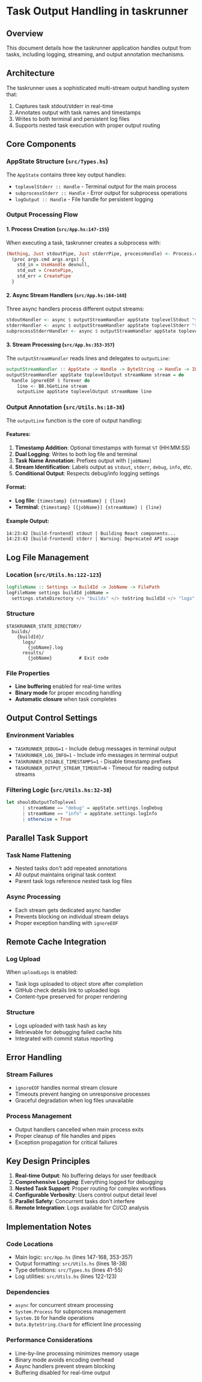 # Task Output Handling in taskrunner

## Overview

This document details how the taskrunner application handles output from tasks, including logging, streaming, and output annotation mechanisms.

## Architecture

The taskrunner uses a sophisticated multi-stream output handling system that:
1. Captures task stdout/stderr in real-time
2. Annotates output with task names and timestamps
3. Writes to both terminal and persistent log files
4. Supports nested task execution with proper output routing

## Core Components

### AppState Structure (`src/Types.hs`)

The `AppState` contains three key output handles:
- `toplevelStderr :: Handle` - Terminal output for the main process
- `subprocessStderr :: Handle` - Error output for subprocess operations
- `logOutput :: Handle` - File handle for persistent logging

### Output Processing Flow

#### 1. Process Creation (`src/App.hs:147-155`)

When executing a task, taskrunner creates a subprocess with:
```haskell
(Nothing, Just stdoutPipe, Just stderrPipe, processHandle) <- Process.createProcess
  (proc args.cmd args.args) {
    std_in = UseHandle devnull,
    std_out = CreatePipe,
    std_err = CreatePipe
  }
```

#### 2. Async Stream Handlers (`src/App.hs:164-168`)

Three async handlers process different output streams:
```haskell
stdoutHandler <- async $ outputStreamHandler appState toplevelStdout "stdout" stdoutPipe
stderrHandler <- async $ outputStreamHandler appState toplevelStderr "stderr" stderrPipe
subprocessStderrHandler <- async $ outputStreamHandler appState toplevelStderr "stderr" subprocessStderrRead
```

#### 3. Stream Processing (`src/App.hs:353-357`)

The `outputStreamHandler` reads lines and delegates to `outputLine`:
```haskell
outputStreamHandler :: AppState -> Handle -> ByteString -> Handle -> IO ()
outputStreamHandler appState toplevelOutput streamName stream = do
  handle ignoreEOF $ forever do
    line <- B8.hGetLine stream
    outputLine appState toplevelOutput streamName line
```

### Output Annotation (`src/Utils.hs:18-38`)

The `outputLine` function is the core of output handling:

#### Features:
1. **Timestamp Addition**: Optional timestamps with format `%T` (HH:MM:SS)
2. **Dual Logging**: Writes to both log file and terminal
3. **Task Name Annotation**: Prefixes output with `[jobName]`
4. **Stream Identification**: Labels output as `stdout`, `stderr`, `debug`, `info`, etc.
5. **Conditional Output**: Respects debug/info logging settings

#### Format:
- **Log file**: `{timestamp} {streamName} | {line}`
- **Terminal**: `{timestamp} [{jobName}] {streamName} | {line}`

#### Example Output:
```
14:23:42 [build-frontend] stdout | Building React components...
14:23:43 [build-frontend] stderr | Warning: Deprecated API usage
```

## Log File Management

### Location (`src/Utils.hs:122-123`)
```haskell
logFileName :: Settings -> BuildId -> JobName -> FilePath
logFileName settings buildId jobName =
  settings.stateDirectory </> "builds" </> toString buildId </> "logs" </> (jobName <> ".log")
```

### Structure
```
$TASKRUNNER_STATE_DIRECTORY/
  builds/
    {buildId}/
      logs/
        {jobName}.log
      results/
        {jobName}          # Exit code
```

### File Properties
- **Line buffering** enabled for real-time writes
- **Binary mode** for proper encoding handling
- **Automatic closure** when task completes

## Output Control Settings

### Environment Variables
- `TASKRUNNER_DEBUG=1` - Include debug messages in terminal output
- `TASKRUNNER_LOG_INFO=1` - Include info messages in terminal output
- `TASKRUNNER_DISABLE_TIMESTAMPS=1` - Disable timestamp prefixes
- `TASKRUNNER_OUTPUT_STREAM_TIMEOUT=N` - Timeout for reading output streams

### Filtering Logic (`src/Utils.hs:32-38`)
```haskell
let shouldOutputToToplevel
      | streamName == "debug" = appState.settings.logDebug
      | streamName == "info" = appState.settings.logInfo
      | otherwise = True
```

## Parallel Task Support

### Task Name Flattening
- Nested tasks don't add repeated annotations
- All output maintains original task context
- Parent task logs reference nested task log files

### Async Processing
- Each stream gets dedicated async handler
- Prevents blocking on individual stream delays
- Proper exception handling with `ignoreEOF`

## Remote Cache Integration

### Log Upload
When `uploadLogs` is enabled:
- Task logs uploaded to object store after completion
- GitHub check details link to uploaded logs
- Content-type preserved for proper rendering

### Structure
- Logs uploaded with task hash as key
- Retrievable for debugging failed cache hits
- Integrated with commit status reporting

## Error Handling

### Stream Failures
- `ignoreEOF` handles normal stream closure
- Timeouts prevent hanging on unresponsive processes
- Graceful degradation when log files unavailable

### Process Management
- Output handlers cancelled when main process exits
- Proper cleanup of file handles and pipes
- Exception propagation for critical failures

## Key Design Principles

1. **Real-time Output**: No buffering delays for user feedback
2. **Comprehensive Logging**: Everything logged for debugging
3. **Nested Task Support**: Proper routing for complex workflows
4. **Configurable Verbosity**: Users control output detail level
5. **Parallel Safety**: Concurrent tasks don't interfere
6. **Remote Integration**: Logs available for CI/CD analysis

## Implementation Notes

### Code Locations
- Main logic: `src/App.hs` (lines 147-168, 353-357)
- Output formatting: `src/Utils.hs` (lines 18-38)
- Type definitions: `src/Types.hs` (lines 41-55)
- Log utilities: `src/Utils.hs` (lines 122-123)

### Dependencies
- `async` for concurrent stream processing
- `System.Process` for subprocess management
- `System.IO` for handle operations
- `Data.ByteString.Char8` for efficient line processing

### Performance Considerations
- Line-by-line processing minimizes memory usage
- Binary mode avoids encoding overhead
- Async handlers prevent stream blocking
- Buffering disabled for real-time output